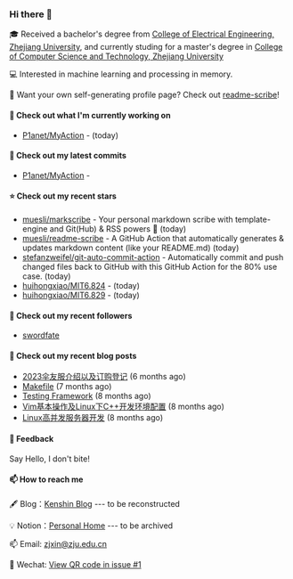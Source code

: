 ### Hi there 👋

🎓 Received a bachelor's degree from [College of Electrical Engineering, Zhejiang University](http://ee.zju.edu.cn/), and currently studing for a master's degree in [College of Computer Science and Technology, Zhejiang University](http://www.cs.zju.edu.cn/)

💻 Interested in machine learning and processing in memory.

🤔 Want your own self-generating profile page? Check out [readme-scribe](https://github.com/muesli/readme-scribe)!

#### 👷 Check out what I'm currently working on

- [P1anet/MyAction](https://github.com/P1anet/MyAction) -  (today)

#### 🌱 Check out my latest commits

- [P1anet/MyAction](https://github.com/P1anet/MyAction) - 

#### ⭐ Check out my recent stars

- [muesli/markscribe](https://github.com/muesli/markscribe) - Your personal markdown scribe with template-engine and Git(Hub) &amp; RSS powers 📜 (today)
- [muesli/readme-scribe](https://github.com/muesli/readme-scribe) - A GitHub Action that automatically generates &amp; updates markdown content (like your README.md) (today)
- [stefanzweifel/git-auto-commit-action](https://github.com/stefanzweifel/git-auto-commit-action) - Automatically commit and push changed files back to GitHub with this GitHub Action for the 80% use case. (today)
- [huihongxiao/MIT6.824](https://github.com/huihongxiao/MIT6.824) -  (today)
- [huihongxiao/MIT6.829](https://github.com/huihongxiao/MIT6.829) -  (today)

#### 👯 Check out my recent followers

- [swordfate](https://github.com/swordfate)

#### 📜 Check out my recent blog posts

- [2023伞友服介绍以及订购登记](https://p1anet.github.io/2023/05/31/cycling-cloth/) (6 months ago)
- [Makefile](https://p1anet.github.io/2023/05/11/makefile/) (7 months ago)
- [Testing Framework](https://p1anet.github.io/2023/04/12/testing-framework/) (8 months ago)
- [Vim基本操作及Linux下C&#43;&#43;开发环境配置](https://p1anet.github.io/2023/03/26/vim-envconfig/) (8 months ago)
- [Linux高并发服务器开发](https://p1anet.github.io/2023/03/26/linux-webserver/) (8 months ago)

#### 💬 Feedback

Say Hello, I don't bite!

#### 📫 How to reach me

🖋 Blog：[Kenshin Blog](https://https://p1anet.github.io/) --- to be reconstructed

💡 Notion：[Personal Home](https://www.notion.so/Personal-Home-ce2fa1062dae41cc8f56525b5be3c23a?pvs=4) --- to be archived

📫 Email: [zjxin@zju.edu.cn](zjxin@zju.edu.cn)

💬 Wechat: [View QR code in issue #1](https://github.com/P1anet/P1anet/issues/1)



